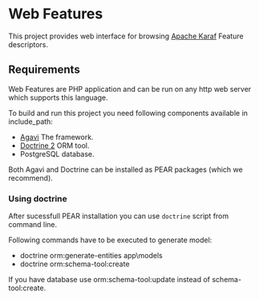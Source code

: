 Web Features
=============

This project provides web interface for browsing [Apache Karaf](http://karaf.apache.org)
Feature descriptors.


Requirements
------------

Web Features are PHP application and can be run on any http web server which supports
this language.

To build and run this project you need following components available in include_path:

* [Agavi](http://agavi.org) The framework.
* [Doctrine 2](http://phpdoctrine.org) ORM tool.
* PostgreSQL database.

Both Agavi and Doctrine can be installed as PEAR packages (which we recommend).

### Using doctrine
After sucessfull PEAR installation you can use `doctrine` script from command line.

Following commands have to be executed to generate model:
* doctrine orm:generate-entities app\models
* doctrine orm:schema-tool:create

If you have database use orm:schema-tool:update instead of schema-tool:create.
